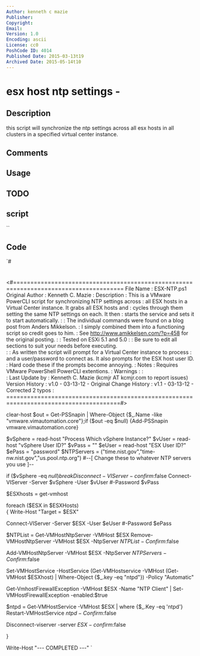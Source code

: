```yaml
---
Author: kenneth c mazie
Publisher: 
Copyright: 
Email: 
Version: 1.0
Encoding: ascii
License: cc0
PoshCode ID: 4014
Published Date: 2015-03-13t19
Archived Date: 2015-05-14t10
---
```


# esx host ntp settings - 

## Description

this script will synchronize the ntp settings across all esx hosts in all clusters in a specified virtual center instance.

## Comments



## Usage



## TODO



## script

``

## Code

`#
 #
 <#======================================================================================
          File Name : ESX-NTP.ps1
    Original Author : Kenneth C. Mazie
                    :
        Description : This is a VMware PowerCLI script for synchronizing NTP settings across
                    : all ESX hosts in a Virtual Center instance.  It grabs all ESX hosts and
                    : cycles through them setting the same NTP settings on each.  It then
                    : starts the service and sets it to start automatically.
                    :
                    : The individual commands were found on a blog post from Anders Mikkelson.
                    : I simply combined them into a functioning script so credit goes to him.
                    : See http://www.amikkelsen.com/?p=458 for the original posting.
                    :
                    : Tested on ESXi 5.1 and 5.0
                    :
                    : Be sure to edit all sections to suit your needs before executing.  
                    :
                    : As written the script will prompt for a Virtual Center instance to process
                    : and a user/password to connect as.  It also prompts for the ESX host user ID.
                    : Hard code these if the prompts become annoying.
                    :
              Notes : Requires VMware PowerShell PowerCLI extentions.
                    :
           Warnings : 
                    :  
                    :
     Last Update by : Kenneth C. Mazie (kcmjr AT kcmjr.com to report issues)
    Version History : v1.0 - 03-13-12 - Original
     Change History : v1.1 - 03-13-12 - Corrected 2 typos 
                    :
 =======================================================================================#>
 
 clear-host
 $out = Get-PSSnapin | Where-Object {$_.Name -like "vmware.vimautomation.core"};if ($out -eq $null) {Add-PSSnapin vmware.vimautomation.core}
 
 $vSphere = read-host "Process Which vSphere Instance?"
 $vUser = read-host "vSphere User ID?"
 $vPass = ""
 $eUser = read-host "ESX User ID?"
 $ePass = "password"
 $NTPServers = ("time.nist.gov","time-nw.nist.gov","us.pool.ntp.org")    #--[ Change these to whatever NTP servers you use ]--
 
 if ($vSphere -eq $null){break} 
 Disconnect-VIServer -confirm:$false
 Connect-VIServer -Server $vSphere -User $vUser #-Password $vPass
 
 $ESXhosts = get-vmhost
 
 foreach ($ESX in $ESXHosts)  
   {
 Write-Host "Target = $ESX"
 
 Connect-VIServer -Server $ESX -User $eUser #-Password $ePass
   
 $NTPList = Get-VMHostNtpServer -VMHost $ESX
 Remove-VMHostNtpServer -VMHost $ESX -NtpServer $NTPList -Confirm:$false 
 
 Add-VMHostNtpServer -VMHost $ESX -NtpServer $NTPServers -Confirm:$false
   
 Set-VMHostService -HostService (Get-VMHostservice -VMHost (Get-VMHost $ESXhost) | Where-Object {$_.key -eq "ntpd"}) -Policy "Automatic" 
 
 Get-VmhostFirewallException -VMHost $ESX -Name "NTP Client" | Set-VMHostFirewallException -enabled:$true  
 
 $ntpd = Get-VMHostService -VMHost $ESX | where {$_.Key -eq 'ntpd'}
 Restart-VMHostService $ntpd -Confirm:$false 
 
 Disconnect-viserver -server $ESX -confirm:$false
   
   }
 
 Write-Host "--- COMPLETED ---"
`

